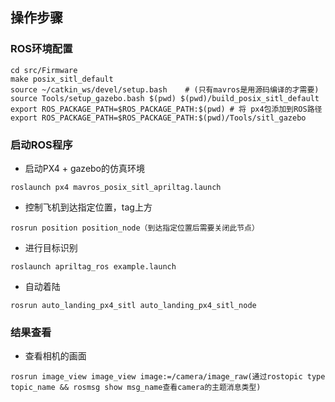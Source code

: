 ## 操作步骤

### ROS环境配置
 
```
cd src/Firmware
make posix_sitl_default
source ~/catkin_ws/devel/setup.bash    # (只有mavros是用源码编译的才需要)
source Tools/setup_gazebo.bash $(pwd) $(pwd)/build_posix_sitl_default 
export ROS_PACKAGE_PATH=$ROS_PACKAGE_PATH:$(pwd) # 将 px4包添加到ROS路径
export ROS_PACKAGE_PATH=$ROS_PACKAGE_PATH:$(pwd)/Tools/sitl_gazebo
```

### 启动ROS程序

* 启动PX4 + gazebo的仿真环境
 ```
 roslaunch px4 mavros_posix_sitl_apriltag.launch
 ```


* 控制飞机到达指定位置，tag上方
 ```
 rosrun position position_node（到达指定位置后需要关闭此节点）
 ```

* 进行目标识别
 ``` 
 roslaunch apriltag_ros example.launch
 ```

* 自动着陆
 ```
 rosrun auto_landing_px4_sitl auto_landing_px4_sitl_node
 ```

### 结果查看

* 查看相机的画面
 ```
 rosrun image_view image_view image:=/camera/image_raw(通过rostopic type topic_name && rosmsg show msg_name查看camera的主题消息类型)
 ```


